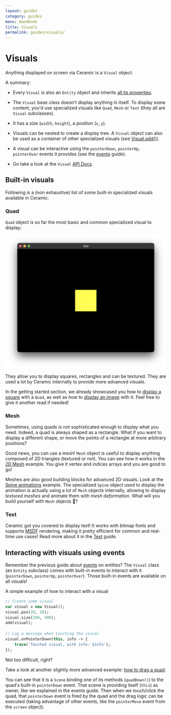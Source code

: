 ```yaml
---
layout: guides
category: guides
menu: Handbook
title: Visuals
permalink: guides/visuals/
---
```

# Visuals

Anything displayed on screen via Ceramic is a `Visual` object.

A summary:

* Every `Visual` is also an `Entity` object and inherits [all its properties](/guides/entities/#so-what-is-really-an-entity).

* The `Visual` base class doesn't display anything in itself. To display some content, you'd use specialized visuals like `Quad`, `Mesh` or `Text` (they all are `Visual` subclasses).

* It has a size (`width`, `height`), a position (`x`, `y`).

* Visuals can be nested to create a display tree. A `Visual` object can also be used as a container of other specialized visuals (see [Visual.add()](/api-docs/ceramic/Visual.html#add)).

* A visual can be interactive using the `pointerDown`, `pointerUp`, `pointerOver` events it provides (see the [events](/guides/events/) guide).

* Go take a look at the `Visual` [API Docs](/api-docs/ceramic/Visual.html).

## Built-in visuals

Following is a (non exhaustive) list of some built-in specialized visuals available in Ceramic.

### Quad

`Quad` object is so far the most basic and common specialized visual to display:

![Yellow square window](/static/img/yellow-square-window.png)

They allow you to display squares, rectangles and can be textured. They are used a lot by Ceramic internally to provide more advanced visuals.

<p class="extra-info">In the getting started section, we already showcased you how to <a href="/guides/display-a-square/">display a square</a> with a <code>Quad</code>, as well as how to <a href=/guides/display-an-image/">display an image</a> with it. Feel free to give it another read if needed!</p>

### Mesh

Sometimes, using quads is not sophisticated enough to display what you need. Indeed, a quad is always shaped as a rectangle. What if you want to display a different shape, or move the points of a rectangle at more arbitrary positions?

Good news, you can use a mesh! `Mesh` object is useful to display anything composed of 2D triangles (textured or not). You can see how it works in the [2D Mesh](/examples/mesh-2d/) example. You give it vertex and indices arrays and you are good to go!

Meshes are also good building blocks for advanced 2D visuals. Look at the [Spine animations](/examples/spine-raptor/) example. The specialized `Spine` object used to display the animation is actually using a lot of `Mesh` objects internally, allowing to display _textured meshes_ and animate them with _mesh deformation_. What will you build yourself with `Mesh` objects 🙂?

### Text

Ceramic got you covered to display text! It works with bitmap fonts and supports [MSDF](https://github.com/Chlumsky/msdfgen) rendering, making it pretty efficient for common and real-time use cases! Read more about it in the [Text](/guids/text/) guide.

## Interacting with visuals using events

Remember the previous guide about [events](/guides/events/) on entities? The `Visual` class (an `Entity` subclass) comes with built-in events to interact with it (`pointerDown`, `pointerUp`, `pointerOver`). Those built-in events are available on all visuals!

<div class="codename">A simple example of how to interact with a visual</div>

```haxe
// Create some visual
var visual = new Visual();
visual.pos(20, 20);
visual.size(200, 300);
add(visual);

// Log a message when touching the visual
visual.onPointerDown(this, info -> {
    trace('Touched visual, with info: $info');
});
```

Not too difficult, right?

Take a look at another slightly more advanced example: [how to drag a quad](/examples/quad-drag/).

You can see that it is a `Scene` binding one of its methods (`quadDown()`) to the quad's built-in `pointerDown` event. That scene is providing itself (`this`) as owner, like we explained in the events guide. Then when we touch/click the quad, that `pointerDown` event is fired by the quad and the drag logic can be executed (taking advantage of other events, like the `pointerMove` event from the `screen` object).
